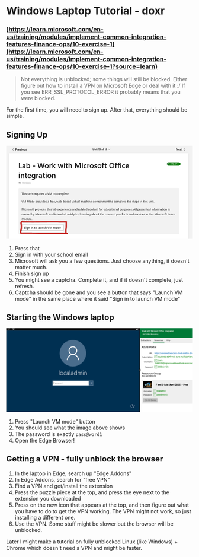 # Windows Laptop Tutorial - doxr

### [https://learn.microsoft.com/en-us/training/modules/implement-common-integration-features-finance-ops/10-exercise-1](https://learn.microsoft.com/en-us/training/modules/implement-common-integration-features-finance-ops/10-exercise-1?source=learn)

> Not everything is unblocked; some things will still be blocked. Either figure out how to install a VPN on Microsoft Edge or deal with it :/
> If you see ERR_SSL_PROTOCOL_ERROR it probably means that you were blocked.

For the first time, you will need to sign up. After that, everything should be simple.

## Signing Up

![Sign in to launch VM mode](button1.png)

1. Press that
2. Sign in with your school email
3. Microsoft will ask you a few questions. Just choose anything, it doesn't matter much.
4. Finish sign up
5. You might see a captcha. Complete it, and if it doesn't complete, just refresh.
6. Captcha should be gone and you see a button that says "Launch VM mode" in the same place where it said "Sign in to launch VM mode"

## Starting the Windows laptop

![VM](windows.png)

1. Press "Launch VM mode" button
2. You should see what the image above shows
3. The password is exactly `pass@word1`
4. Open the Edge Browser!

## Getting a VPN - fully unblock the browser

1. In the laptop in Edge, search up "Edge Addons"
2. In Edge Addons, search for "free VPN"
3. Find a VPN and get/install the extension
4. Press the puzzle piece at the top, and press the eye next to the extension you downloaded
5. Press on the new icon that appears at the top, and then figure out what you have to do to get the VPN working. The VPN might not work, so just installing a different one.
6. Use the VPN. Some stuff might be slower but the browser will be unblocked.

Later I might make a tutorial on fully unblocked Linux (like Windows) + Chrome which doesn't need a VPN and might be faster.